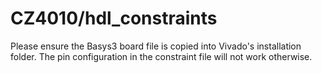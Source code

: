 # CZ4010/hdl_constraints

Please ensure the Basys3 board file is copied into Vivado's installation folder. The pin configuration in the constraint file will not work otherwise.
